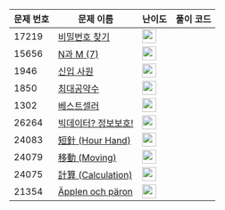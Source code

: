 | 문제 번호 | 문제 이름 | 난이도 | 풀이 코드 |
| --- | --- | --- | --- |
| 17219 | [비밀번호 찾기](https://www.acmicpc.net/problem/17219) | <img height="25px" width="25px=" src="https://static.solved.ac/tier_small/7.svg"/> |  |
| 15656 | [N과 M (7)](https://www.acmicpc.net/problem/15656) | <img height="25px" width="25px=" src="https://static.solved.ac/tier_small/8.svg"/> |  |
| 1946 | [신입 사원](https://www.acmicpc.net/problem/1946) | <img height="25px" width="25px=" src="https://static.solved.ac/tier_small/10.svg"/> |  |
| 1850 | [최대공약수](https://www.acmicpc.net/problem/1850) | <img height="25px" width="25px=" src="https://static.solved.ac/tier_small/10.svg"/> |  |
| 1302 | [베스트셀러](https://www.acmicpc.net/problem/1302) | <img height="25px" width="25px=" src="https://static.solved.ac/tier_small/7.svg"/> |  |
| 26264 | [빅데이터? 정보보호!](https://www.acmicpc.net/problem/26264) | <img height="25px" width="25px=" src="https://static.solved.ac/tier_small/3.svg"/> |  |
| 24083 | [短針 (Hour Hand)](https://www.acmicpc.net/problem/24083) | <img height="25px" width="25px=" src="https://static.solved.ac/tier_small/2.svg"/> |  |
| 24079 | [移動 (Moving)](https://www.acmicpc.net/problem/24079) | <img height="25px" width="25px=" src="https://static.solved.ac/tier_small/2.svg"/> |  |
| 24075 | [計算 (Calculation)](https://www.acmicpc.net/problem/24075) | <img height="25px" width="25px=" src="https://static.solved.ac/tier_small/2.svg"/> |  |
| 21354 | [Äpplen och päron](https://www.acmicpc.net/problem/21354) | <img height="25px" width="25px=" src="https://static.solved.ac/tier_small/2.svg"/> |  |

